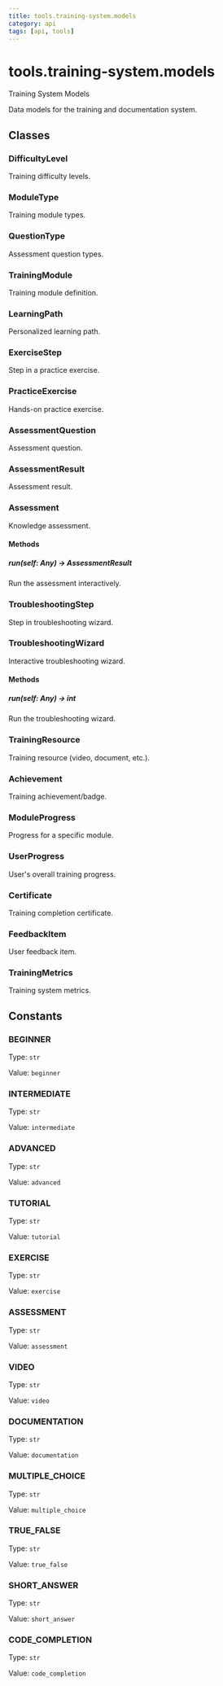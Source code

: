 ```yaml
---
title: tools.training-system.models
category: api
tags: [api, tools]
---
```


# tools.training-system.models

Training System Models

Data models for the training and documentation system.

## Classes

### DifficultyLevel

Training difficulty levels.

### ModuleType

Training module types.

### QuestionType

Assessment question types.

### TrainingModule

Training module definition.

### LearningPath

Personalized learning path.

### ExerciseStep

Step in a practice exercise.

### PracticeExercise

Hands-on practice exercise.

### AssessmentQuestion

Assessment question.

### AssessmentResult

Assessment result.

### Assessment

Knowledge assessment.

#### Methods

##### run(self: Any) -> AssessmentResult

Run the assessment interactively.

### TroubleshootingStep

Step in troubleshooting wizard.

### TroubleshootingWizard

Interactive troubleshooting wizard.

#### Methods

##### run(self: Any) -> int

Run the troubleshooting wizard.

### TrainingResource

Training resource (video, document, etc.).

### Achievement

Training achievement/badge.

### ModuleProgress

Progress for a specific module.

### UserProgress

User's overall training progress.

### Certificate

Training completion certificate.

### FeedbackItem

User feedback item.

### TrainingMetrics

Training system metrics.

## Constants

### BEGINNER

Type: `str`

Value: `beginner`

### INTERMEDIATE

Type: `str`

Value: `intermediate`

### ADVANCED

Type: `str`

Value: `advanced`

### TUTORIAL

Type: `str`

Value: `tutorial`

### EXERCISE

Type: `str`

Value: `exercise`

### ASSESSMENT

Type: `str`

Value: `assessment`

### VIDEO

Type: `str`

Value: `video`

### DOCUMENTATION

Type: `str`

Value: `documentation`

### MULTIPLE_CHOICE

Type: `str`

Value: `multiple_choice`

### TRUE_FALSE

Type: `str`

Value: `true_false`

### SHORT_ANSWER

Type: `str`

Value: `short_answer`

### CODE_COMPLETION

Type: `str`

Value: `code_completion`

